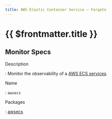 ```yaml
---
title: AWS Elastic Container Service — Fargate
---
```


# {{ $frontmatter.title }}

## Monitor Specs

Description

: Monitor the observability of a [AWS ECS services](https://aws.amazon.com/ecs/).

Name

: `awsecs`

Packages

: [awsecs](awsecs_awsecs.md)


<!--@include: /parts/_1.md-->


<!--@include: /parts/_2.md-->